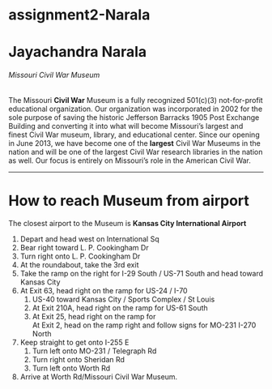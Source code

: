 # assignment2-Narala
# Jayachandra Narala

###### Missouri Civil War Museum

The Missouri __Civil War__ Museum is a fully recognized 501(c)(3) not-for-profit educational organization. Our organization was incorporated in 2002 for the sole purpose of saving the historic Jefferson Barracks 1905 Post Exchange Building and converting it into what will become Missouri’s largest and finest Civil War museum, library, and educational center. Since our opening in June 2013, we have become one of the __largest__ Civil War Museums in the nation and will be one of the largest Civil War research libraries in the nation as well. Our focus is entirely on Missouri’s role in the American Civil War.


***
# How to reach Museum from airport
The closest airport to the Museum is **Kansas City International Airport**


   	
1. Depart and head west on International Sq
2. Bear right toward L. P. Cookingham Dr
3. Turn right onto L. P. Cookingham Dr 
4. At the roundabout, take the 3rd exit
5. Take the ramp on the right for I-29 South / US-71 South and head toward Kansas City
6. At Exit 63, head right on the ramp for US-24 / I-70 
    1. US-40 toward Kansas City / Sports Complex / St Louis
    2. At Exit 210A, head right on the ramp for US-61 South 
    3. At Exit 25, head right on the ramp for 	
At Exit 2, head on the ramp right and follow signs for MO-231 I-270 North
7. Keep straight to get onto I-255 E
    1. Turn left onto MO-231 / Telegraph Rd
    2. Turn right onto Sheridan Rd
    3. Turn left onto Worth Rd
8. Arrive at Worth Rd/Missouri Civil War Museum.
  
  

  

